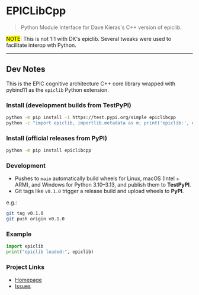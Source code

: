 # EPICLibCpp

> Python Module Interface for Dave Kieras's C++ version of epiclib. 

<mark>NOTE</mark>: This is not 1:1 with DK's epiclib. Several tweaks were used to facilitate interop wth Python.

---

## Dev Notes

This is the EPIC cognitive architecture C++ core library wrapped with pybind11 as the `epiclib` Python extension.

### Install (development builds from TestPyPI)

```bash
python -m pip install -i https://test.pypi.org/simple epiclibcpp
python -c "import epiclib, importlib.metadata as m; print('epiclib:', epiclib, 'version:', m.version('epiclibcpp'))"
```

### Install (official releases from PyPI)

```bash
python -m pip install epiclibcpp
```

### Development

- Pushes to `main` automatically build wheels for Linux, macOS (Intel + ARM), and Windows for Python 3.10–3.13, and publish them to **TestPyPI**.
- Git tags like `v0.1.0` trigger a release build and upload wheels to **PyPI**.

e.g.:

```bash
git tag v0.1.0
git push origin v0.1.0
```

### Example

```python
import epiclib
print("epiclib loaded:", epiclib)
```

### Project Links

- [Homepage](https://github.com/travisseymour/epiclibcpp)
- [Issues](https://github.com/travisseymour/epiclibcpp/issues)
